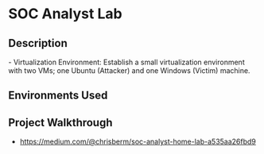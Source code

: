 # SOC Analyst Lab

<h2>Description</h2>
- Virtualization Environment: Establish a small virtualization environment with two VMs; one Ubuntu (Attacker) and one Windows (Victim) machine.
<h2>Environments Used </h2>

<h2>Project Walkthrough</h2>

- https://medium.com/@chrisberm/soc-analyst-home-lab-a535aa26fbd9

</body>
</html>
